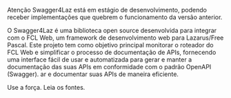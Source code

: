 Atenção
Swagger4Laz está em estágio de desenvolvimento, podendo receber implementações que quebrem o funcionamento da versão anterior.

O Swagger4Laz é uma biblioteca open source desenvolvida para integrar com o FCL Web, um framework de desenvolvimento web para Lazarus/Free Pascal. Este projeto tem como objetivo principal monitorar o roteador do FCL Web e simplificar o processo de documentação de APIs, fornecendo uma interface fácil de usar e automatizada para gerar e manter a documentação das suas APIs em conformidade com o padrão OpenAPI (Swagger).
ar e documentar suas APIs de maneira eficiente.

Use a força. Leia os fontes.

